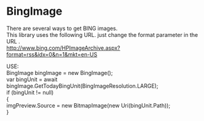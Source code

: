 # BingImage
 
There are several ways to get BING images.  
This library uses the following URL. just change the format parameter in the URL .  
http://www.bing.com/HPImageArchive.aspx?format=rss&idx=0&n=1&mkt=en-US  

USE:  
BingImage bingImage = new BingImage();  
var bingUnit = await bingImage.GetTodayBingUnit(BingImageResolution.LARGE);  
if (bingUnit != null)  
{  
    imgPreview.Source = new BitmapImage(new Uri(bingUnit.Path));  
}  
